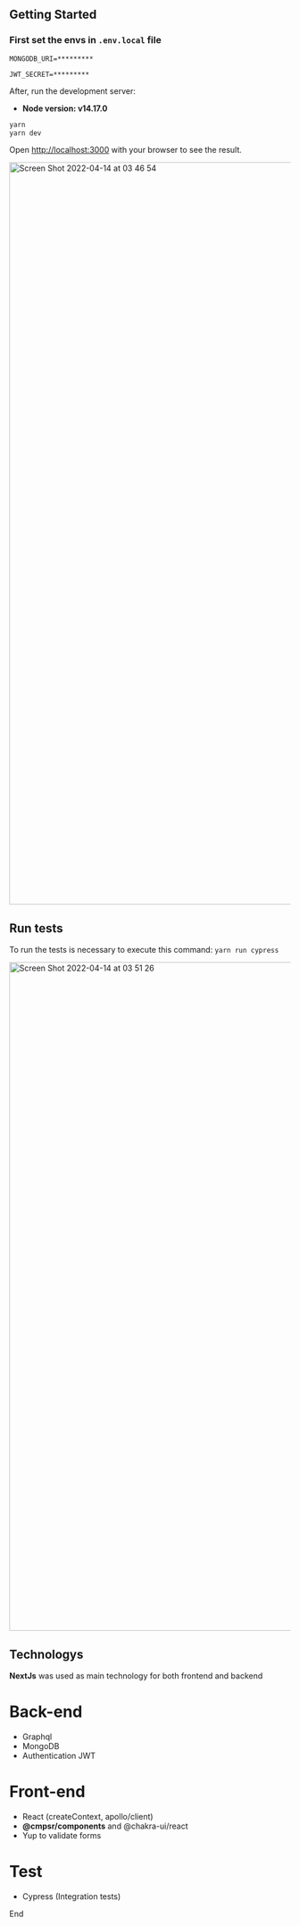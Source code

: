 ## Getting Started

### First set the envs in ```.env.local``` file
```MONGODB_URI=*********```

```JWT_SECRET=*********```

After, run the development server:
 - **Node version: v14.17.0**


```bash
yarn
yarn dev
```

Open [http://localhost:3000](http://localhost:3000) with your browser to see the result.

<img width="1329" alt="Screen Shot 2022-04-14 at 03 46 54" src="https://user-images.githubusercontent.com/8001911/163329319-92a3eb96-ba79-4741-b68d-5b1aa0e6c0f7.png">


## Run tests

To run the tests is necessary to execute this command:
```yarn run cypress```

<img width="1197" alt="Screen Shot 2022-04-14 at 03 51 26" src="https://user-images.githubusercontent.com/8001911/163330008-78278633-8fe9-4788-9181-7b707c7f6639.png">


## Technologys
**NextJs** was used as main technology for both frontend and backend

# Back-end
- Graphql
- MongoDB
- Authentication JWT

# Front-end
- React (createContext, apollo/client)
- **@cmpsr/components** and @chakra-ui/react
- Yup to validate forms

# Test
- Cypress (Integration tests)

End
